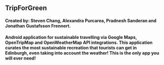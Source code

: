 ## TripForGreen 
#### Created by: Steven Chang, Alexandra Purcarea, Pradnesh Sanderan and Jonathan Gustafsson Frennert. 

#### Android application for sustainable travelling via Google Maps, OpenTripMap and OpenWeatherMap API integrations. This application curates the most sustainable recreation that tourists can get in Edinburgh, even taking into account the weather! This is the only app you will ever need!
